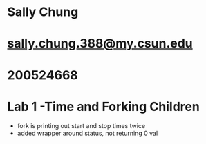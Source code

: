 # Sally Chung
# sally.chung.388@my.csun.edu
# 200524668
# Lab 1 -Time and Forking Children

- fork is printing out start and stop times twice
- added wrapper around status, not returning 0 val
